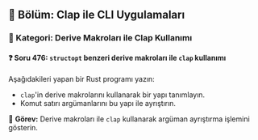## 📘 Bölüm: Clap ile CLI Uygulamaları  
### 🔹 Kategori: Derive Makroları ile Clap Kullanımı  
#### ❓ Soru 476: `structopt` benzeri derive makroları ile `clap` kullanımı

Aşağıdakileri yapan bir Rust programı yazın:

- `clap`'in derive makrolarını kullanarak bir yapı tanımlayın.
- Komut satırı argümanlarını bu yapı ile ayrıştırın.

🔧 **Görev:** Derive makroları ile `clap` kullanarak argüman ayrıştırma işlemini gösterin.
